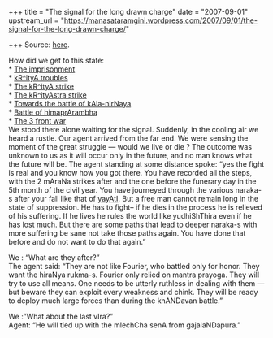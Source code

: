+++
title = "The signal for the long drawn charge"
date = "2007-09-01"
upstream_url = "https://manasataramgini.wordpress.com/2007/09/01/the-signal-for-the-long-drawn-charge/"

+++
Source: [here](https://manasataramgini.wordpress.com/2007/09/01/the-signal-for-the-long-drawn-charge/).

How did we get to this state:  
\* [The
imprisonment](http://manasataramgini.wordpress.com/2005/06/imprisonment.html)  
\* [kR^ityA
troubles](http://manasataramgini.wordpress.com/2005/06/kritya-troubles.html)  
\* [The kR^ityA
strike](http://manasataramgini.wordpress.com/2005/06/kritya-strike.html)  
\* [The kR^ityAstra
strike](http://manasataramgini.wordpress.com/2005/06/krityastra-strike.html)  
\* [Towards the battle of
kAla-nirNaya](http://manasataramgini.wordpress.com/2004/12/towards-battle-of-kala-nirnaya.html)  
\* [Battle of
himaprArambha](http://manasataramgini.wordpress.com/2004/12/battle-of-himaprarambha.html)  
\* [The 3 front
war](http://manasataramgini.wordpress.com/2004/11/3-front-war.html)  
We stood there alone waiting for the signal. Suddenly, in the cooling
air we heard a rustle. Our agent arrived from the far end. We were
sensing the moment of the great struggle — would we live or die ? The
outcome was unknown to us as it will occur only in the future, and no
man knows what the future will be. The agent standing at some distance
spoke: “yes the fight is real and you know how you got there. You have
recorded all the steps, with the 2 mAraNa strikes after and the one
before the funerary day in the 5th month of the civil year. You have
journeyed through the various naraka-s after your fall like that of
[yayAtI](http://manasataramgini.wordpress.com/2005/06/preparing-for-worst.html).
But a free man cannot remain long in the state of suppression. He has to
fight– if he dies in the process he is relieved of his suffering. If he
lives he rules the world like yudhiShThira even if he has lost much. But
there are some paths that lead to deeper naraka-s with more suffering be
sane not take those paths again. You have done that before and do not
want to do that again.”

We : “What are they after?”  
The agent said: “They are not like Fourier, who battled only for honor.
They want the hiraNya rukma-s. Fourier only relied on mantra prayoga.
They will try to use all means. One needs to be utterly ruthless in
dealing with them — but beware they can exploit every weakness and
chink. They will be ready to deploy much large forces than during the
khANDavan battle.”

We :”What about the last vIra?”  
Agent: “He will tied up with the mlechCha senA from gajalaNDapura.”


